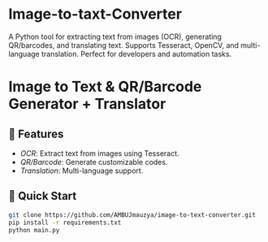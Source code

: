 # Image-to-taxt-Converter
A Python tool for extracting text from images (OCR), generating QR/barcodes, and translating text. Supports Tesseract, OpenCV, and multi-language translation. Perfect for developers and automation tasks.
# Image to Text & QR/Barcode Generator + Translator  

## 🌟 Features  
- *OCR*: Extract text from images using Tesseract.  
- *QR/Barcode*: Generate customizable codes.  
- *Translation*: Multi-language support.  

## 🚀 Quick Start  
```bash
git clone https://github.com/AMBUJmauzya/image-to-text-converter.git
pip install -r requirements.txt
python main.py
